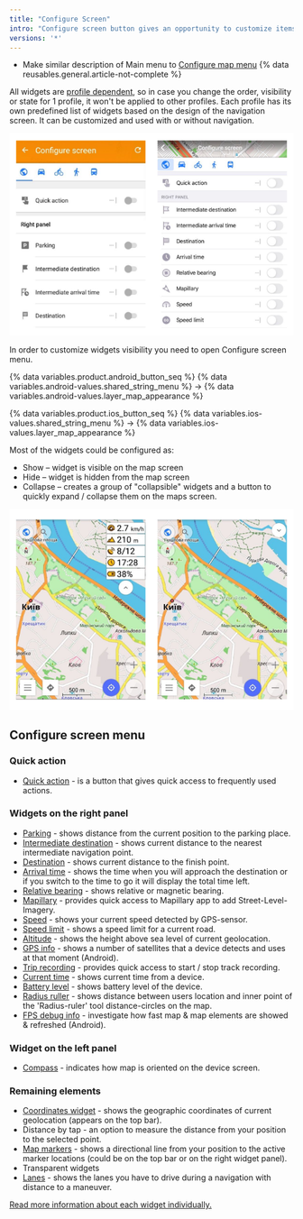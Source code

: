 ```yaml
---
title: "Configure Screen"
intro: "Configure screen button gives an opportunity to customize items visibility on the map screen. This menu allows you to enable Quick action, the widgets on the right and left panels and the remaining elements."
versions: '*'
---
```


- Make similar description of Main menu to [Configure map menu](/osmand/map/configure-map-menu)
{% data reusables.general.article-not-complete %}

All widgets are [profile dependent](/osmand/personal/profiles), so in case you change the order, visibility or state for 1 profile, it won't be applied to other profiles. Each profile has its own predefined list of widgets based on the design of the navigation screen. It can be customized and used with or without navigation.

![Configure screen menu](/assets/images/widgets/configure_screen_menu.png)

In order to customize widgets visibility you need to open Configure screen menu.

{% data variables.product.android_button_seq %} {% data variables.android-values.shared_string_menu %} → {% data variables.android-values.layer_map_appearance %} 

{% data variables.product.ios_button_seq %} {% data variables.ios-values.shared_string_menu %} → {% data variables.ios-values.layer_map_appearance %} 


Most of the widgets could be configured as:
* Show – widget is visible on the map screen
* Hide – widget is hidden from the map screen
* Collapse – creates a group of "collapsible" widgets and a button to quickly expand / collapse them on the maps screen.

![Collapsible widget states](/assets/images/widgets/collapsible_widget_states.png)

## Configure screen menu

### Quick action
- [Quick action](/osmand/widgets/quick-action) - is a button that gives quick access to frequently used actions.
### Widgets on the right panel
 - [Parking](/osmand/widgets/info-widgets#-parking-widget) - shows distance from the current position to the parking place.
 - [Intermediate destination](/osmand/widgets/nav-widgets#intermediate-destination) - shows current distance to the nearest intermediate navigation point.
 - [Destination](/osmand/widgets/nav-widgets#destination) - shows current distance to the finish point.
 - [Arrival time](/osmand/widgets/nav-widgets#arrival-time-or-time-to-go) - shows the time when you will approach the destination or if you switch to the time to go it will display the total time left.
 - [Relative bearing](/osmand/widgets/nav-widgets#relative--magnetic-bearing) - shows relative or magnetic bearing.
 - [Mapillary](/osmand/widgets/info-widgets#-mapillary-widget) - provides quick access to Mapillary app to add Street-Level-Imagery.
 - [Speed](/osmand/widgets/info-widgets#speed) - shows your current speed detected by GPS-sensor.
 - [Speed limit](/osmand/widgets/nav-widgets#speed-limit) - shows a speed limit for a current road.
 - [Altitude](/osmand/widgets/info-widgets#altitude) - shows the height above sea level of current geolocation. 
 - [GPS info](/osmand/widgets/info-widgets#gps-info-android) - shows a number of satellites that a device detects and uses at that moment (Android).
 - [Trip recording](/osmand/widgets/info-widgets#-trip-recording-widget) - provides quick access to start / stop track recording.
 - [Current time](/osmand/widgets/info-widgets#current-time) - shows current time from a device.
 - [Battery level](/osmand/widgets/info-widgets#battery-level) - shows battery level of the device.
 - [Radius ruller](/osmand/widgets/radius-ruler) - shows distance between users location and inner point of the 'Radius-ruler' tool distance-circles on the map. 
 - [FPS debug info](/osmand/widgets/info-widgets#-fps-info-android) - investigate how fast map & map elements are showed & refreshed (Android).

### Widget on the left panel
 - [Compass](/osmand/widgets/map-buttons#compass) -  indicates how map is oriented on the device screen.

### Remaining elements
- [Coordinates widget](/osmand/widgets/info-widgets#coordinates-widget) -  shows the geographic coordinates of current geolocation (appears on the top bar).
- Distance by tap - an option to measure the distance from your position to the selected point.
- [Map markers](/osmand/widgets/markers) - shows a directional line from your position to the active marker locations (could be on the top bar or on the right widget panel).
- Transparent widgets 
- [Lanes](/osmand/widgets/nav-widgets#lanes) - shows the lanes you have to drive during a navigation with distance to a maneuver.

[Read more information about each widget individually.](/osmand/widgets)
